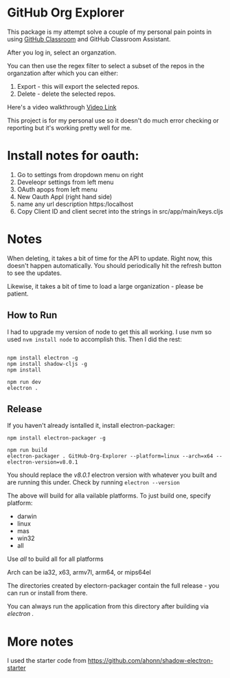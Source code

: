 # GitHub Org Explorer

This package is my attempt solve a couple of my personal pain points
in using [GitHub Classroom](https://classroom.github.com) and GitHub Classroom Assistant.

After you log in, select an organzation. 

You can then use the regex filter to select a subset of the repos in the organzation after which you can either:

 1. Export - this will export the selected repos.
 2. Delete - delete the selected repos.
 
 
 Here's a video walkthrough [Video Link](https://www.youtube.com/watch?v=e-gNzuBG3mU&feature=youtu.be)

This project is for my personal use so it doesn't do much error
checking or reporting but it's working pretty well for me.

# Install notes for oauth:
 1. Go to settings from dropdown menu on right
 2. Develeopr settings from left menu
 3. OAuth apops from left menu
 3. New Oauth Appl (right hand side)
 4. name any url description https:/localhost
 5. Copy Client ID and client secret into the strings in src/app/main/keys.cljs
 
# Notes

When deleting, it takes a bit of time for the API to update. Right
now, this doesn't happen automatically. You should periodically hit
the refresh button to see the updates.

Likewise, it takes a bit of time to load a large organization - please be patient.




## How to Run

I had to upgrade my version of node to get this all working. I use nvm so used `nvm install node` to accomplish this. Then I did the rest:


```

npm install electron -g
npm install shadow-cljs -g
npm install

npm run dev
electron .
```

## Release


If you haven't already isntalled it, install electron-packager:

```
npm install electron-packager -g
```

```
npm run build
electron-packager . GitHub-Org-Explorer --platform=linux --arch=x64 --electron-version=v8.0.1
```
You should replace the *v8.0.1* electron version with whatever you built and are running this under. Check by running ```electron --version```

The above will build for alla vailable platforms. To just build one, specify platform:

 - darwin
 - linux
 - mas
 - win32
 - all

Use *all* to build all for all platforms
 
 
Arch can be ia32, x63, armv7l, arm64, or mips64el

The directories created by electorn-packager contain the full release - you can run or install from there.

You can always run the application from this directory after building via *electron .*

# More notes

I used the starter code from https://github.com/ahonn/shadow-electron-starter

